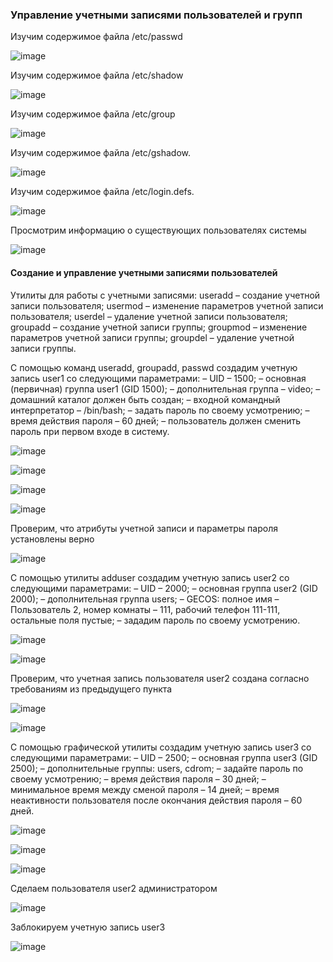 ### Управление учетными записями пользователей и групп
Изучим содержимое файла /etc/passwd

![image](https://github.com/GlamorousCar/AOS-practices/assets/48102376/9e0948db-358b-4a0c-892c-d1cd91d78cb4)

Изучим содержимое файла /etc/shadow

![image](https://github.com/GlamorousCar/AOS-practices/assets/48102376/d65a1619-1afe-45b5-aaf5-32b5273f1a47)

Изучим содержимое файла /etc/group

![image](https://github.com/GlamorousCar/AOS-practices/assets/48102376/4657ebc2-5557-41e7-b0f9-c886b94f9f92)

Изучим содержимое файла /etc/gshadow.

![image](https://github.com/GlamorousCar/AOS-practices/assets/48102376/3d13f043-a15a-42cb-9d9d-896ee0c79833)

Изучим содержимое файла /etc/login.defs.

![image](https://github.com/GlamorousCar/AOS-practices/assets/48102376/9a96da02-7b14-49fa-aa25-1cef0c4bcf9d)

Просмотрим информацию о существующих пользователях системы

![image](https://github.com/GlamorousCar/AOS-practices/assets/48102376/6720db4d-4179-41d9-a68f-ea67be30d0ba)

#### Создание и управление учетными записями пользователей

Утилиты для работы с учетными записями:
useradd – создание учетной записи пользователя;
usermod – изменение параметров учетной записи пользователя;
userdel – удаление учетной записи пользователя;
groupadd – создание учетной записи группы;
groupmod – изменение параметров учетной записи группы;
groupdel – удаление учетной записи группы.

С помощью команд useradd, groupadd, passwd создадим учетную запись user1 со следующими параметрами:
– UID – 1500;
– основная (первичная) группа user1 (GID 1500);
– дополнительная группа – video;
– домашний каталог должен быть создан;
– входной командный интерпретатор – /bin/bash;
– задать пароль по своему усмотрению;
– время действия пароля – 60 дней;
– пользователь должен сменить пароль при первом входе в систему.

![image](https://github.com/GlamorousCar/AOS-practices/assets/48102376/9956c0de-fdbe-4c28-aa12-7d2d106ad5ff)

![image](https://github.com/GlamorousCar/AOS-practices/assets/48102376/32275c14-020c-4702-b1ed-e1b249d50ee3)

![image](https://github.com/GlamorousCar/AOS-practices/assets/48102376/0d4f9c68-0425-4db8-be2a-c98741e66b75)

![image](https://github.com/GlamorousCar/AOS-practices/assets/48102376/127ec81f-a5e4-492b-ac2a-26f64e665f96)

Проверим, что атрибуты учетной записи и параметры пароля установлены верно

![image](https://github.com/GlamorousCar/AOS-practices/assets/48102376/1fcab4c3-b2f3-4683-9551-a84cfb86998d)

С помощью утилиты adduser создадим учетную запись user2 со следующими параметрами:
– UID – 2000;
– основная группа user2 (GID 2000);
– дополнительная группа users;
– GECOS: полное имя – Пользователь 2, номер комнаты – 111, рабочий телефон 111-111, остальные поля пустые;
– зададим пароль по своему усмотрению.

![image](https://github.com/GlamorousCar/AOS-practices/assets/48102376/efe4f802-eedc-4a91-b721-9adf915e4efd)

![image](https://github.com/GlamorousCar/AOS-practices/assets/48102376/0f4aac23-8348-417a-9e35-afd81a5ce102)

Проверим, что учетная запись пользователя user2 создана согласно требованиям из предыдущего пункта 

![image](https://github.com/GlamorousCar/AOS-practices/assets/48102376/b87b84d2-57f7-4f55-8670-cc975e9d3d36)

![image](https://github.com/GlamorousCar/AOS-practices/assets/48102376/415dec97-ca0a-4b4b-a379-e3fa06e98a3f)

С помощью графической утилиты создадим учетную запись user3 со следующими параметрами:
– UID – 2500;
– основная группа user3 (GID 2500);
– дополнительные группы: users, cdrom;
– задайте пароль по своему усмотрению;
– время действия пароля – 30 дней;
– минимальное время между сменой пароля – 14 дней;
– время неактивности пользователя после окончания действия пароля – 60 дней.

![image](https://github.com/GlamorousCar/AOS-practices/assets/48102376/d1885754-ed74-4ce9-a880-26b6ce20ca83)

![image](https://github.com/GlamorousCar/AOS-practices/assets/48102376/21182aa5-bbb2-484b-b20c-2c78494cafe8)

![image](https://github.com/GlamorousCar/AOS-practices/assets/48102376/8d5a6711-2f83-4e79-b1d4-9d4ff19fb934)

Сделаем пользователя user2 администратором

![image](https://github.com/GlamorousCar/AOS-practices/assets/48102376/78bbc191-bc7f-4134-8a41-672d312655c3)

Заблокируем учетную запись user3

![image](https://github.com/GlamorousCar/AOS-practices/assets/48102376/11b09081-5c4c-4984-a9ec-15cdf238fd00)


